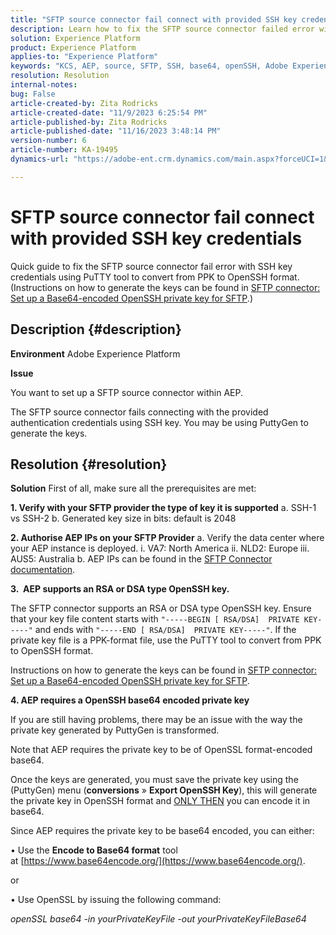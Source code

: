 ```yaml
---
title: "SFTP source connector fail connect with provided SSH key credentials"
description: Learn how to fix the SFTP source connector failed error with SSH key.
solution: Experience Platform
product: Experience Platform
applies-to: "Experience Platform"
keywords: "KCS, AEP, source, SFTP, SSH, base64, openSSH, Adobe Experience Platform, troubleshooting, connector, fail connect, SSH key credentials"
resolution: Resolution
internal-notes: 
bug: False
article-created-by: Zita Rodricks
article-created-date: "11/9/2023 6:25:54 PM"
article-published-by: Zita Rodricks
article-published-date: "11/16/2023 3:48:14 PM"
version-number: 6
article-number: KA-19495
dynamics-url: "https://adobe-ent.crm.dynamics.com/main.aspx?forceUCI=1&pagetype=entityrecord&etn=knowledgearticle&id=1b71a96a-2d7f-ee11-8179-6045bd006793"

---
```

# SFTP source connector fail connect with provided SSH key credentials


Quick guide to fix the SFTP source connector fail error with SSH key credentials using PuTTY tool to convert from PPK to OpenSSH format. (Instructions on how to generate the keys can be found in [SFTP connector: Set up a Base64-encoded OpenSSH private key for SFTP](https://experienceleague.adobe.com/docs/experience-platform/sources/connectors/cloud-storage/sftp.html#set-up-a-base64-encoded-openssh-private-key-for-sftp).)

## Description {#description}


<b>Environment</b>
 Adobe Experience Platform

<b>Issue</b>

You want to set up a SFTP source connector within AEP.

The SFTP source connector fails connecting with the provided authentication credentials using SSH key. You may be using PuttyGen to generate the keys.


## Resolution {#resolution}


<b>Solution</b>
First of all, make sure all the prerequisites are met:

<b>1. Verify with your SFTP provider the type of key it is supported</b>
a. SSH-1 vs SSH-2
b. Generated key size in bits: default is 2048

<b>2. Authorise AEP IPs on your SFTP Provider</b>
a. Verify the data center where your AEP instance is deployed.
i. VA7: North America
ii. NLD2: Europe
iii. AUS5: Australia
b. AEP IPs can be found in the [SFTP Connector documentation](https://experienceleague.adobe.com/docs/experience-platform/sources/connectors/cloud-storage/sftp.html).



<b>3.  AEP supports an RSA or DSA type OpenSSH key.</b>

The SFTP connector supports an RSA or DSA type OpenSSH key. Ensure that your key file content starts with `"-----BEGIN [ RSA/DSA]  PRIVATE KEY-----"` and ends with `"-----END [ RSA/DSA]  PRIVATE KEY-----"`. If the private key file is a PPK-format file, use the PuTTY tool to convert from PPK to OpenSSH format.

Instructions on how to generate the keys can be found in [SFTP connector: Set up a Base64-encoded OpenSSH private key for SFTP](https://experienceleague.adobe.com/docs/experience-platform/sources/connectors/cloud-storage/sftp.html#set-up-a-base64-encoded-openssh-private-key-for-sftp).



<b>4. AEP requires a OpenSSH base64 encoded private key </b>



If you are still having problems, there may be an issue with the way the private key generated by PuttyGen is transformed.

Note that AEP requires the private key to be of OpenSSL format-encoded base64.

Once the keys are generated, you must save the private key using the (PuttyGen) menu (<b>conversions</b> » <b>Export OpenSSH Key</b>), this will generate the private key in OpenSSH format and <u>ONLY THEN</u> you can encode it in base64.

Since AEP requires the private key to be base64 encoded, you can either:

• Use the <b>Encode to Base64 format</b> tool at [https://www.base64encode.org/](https://www.base64encode.org/).

or

• Use OpenSSL by issuing the following command:

*openSSL base64 -in yourPrivateKeyFile -out
yourPrivateKeyFileBase64*










